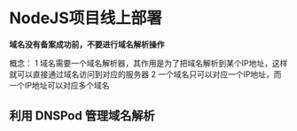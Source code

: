 # NodeJS项目线上部署

**域名没有备案成功前，不要进行域名解析操作**

概念：
1 域名需要一个域名解析器，其作用是为了把域名解析到某个IP地址，这样就可以直接通过域名访问到对应的服务器
2 一个域名只可以对应一个IP地址，而一个IP地址可以对应多个域名

## 利用 DNSPod 管理域名解析
